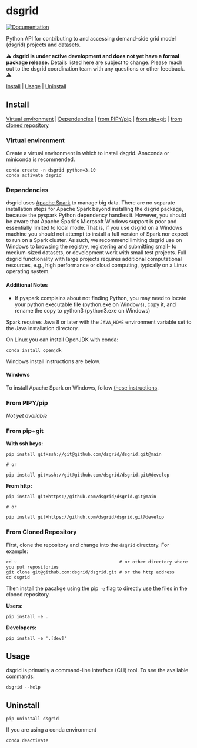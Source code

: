 # dsgrid
[![Documentation](https://img.shields.io/badge/docs-ready-blue.svg)](https://dsgrid.github.io/dsgrid)

Python API for contributing to and accessing demand-side grid model (dsgrid) projects and datasets.

⚠️ **dsgrid is under active development and does not yet have a formal package release.** Details listed here are subject to change. Please reach out to the dsgrid coordination team with any questions or other feedback. ⚠️

[Install](#install) | [Usage](#usage) | [Uninstall](#uninstall)

## Install

[Virtual environment](#virtual-environment) | [Dependencies](#dependencies) | [from PIPY/pip](#from-pipypip) | [from pip+git](#from-pipgit) | [from cloned repository](#from-cloned-repository)

### Virtual environment

Create a virtual environment in which to install dsgrid. Anaconda or miniconda is recommended.

```
conda create -n dsgrid python=3.10
conda activate dsgrid
```

### Dependencies

dsgrid uses [Apache Spark](#https://spark.apache.org/) to manage big data. There are no separate installation steps for Apache Spark beyond installing the dsgrid package, because the pyspark Python dependency handles it. However, you should be aware that Apache Spark's Microsoft Windows support is poor and essentially limited to local mode. That is, if you use dsgrid on a Windows machine you should not attempt to install a full version of Spark nor expect to run on a Spark cluster. As such, we recommend limiting dsgrid use on Windows to browsing the registry, registering and submitting small- to medium-sized datasets, or development work with small test projects. Full dsgrid functionality with large projects requires additional computational resources, e.g., high performance or cloud computing, typically on a Linux operating system.

#### Additional Notes
- If pyspark complains about not finding Python, you may need to locate your python executable file (python.exe on Windows), copy it, and rename the copy to python3 (python3.exe on Windows)

Spark requires Java 8 or later with the `JAVA_HOME` environment variable set to the Java installation directory.

On Linux you can install OpenJDK with conda:
```
conda install openjdk
```

Windows install instructions are below.

#### Windows

To install Apache Spark on Windows, follow [these instructions](https://towardsdatascience.com/installing-apache-pyspark-on-windows-10-f5f0c506bea1).

### From PIPY/pip

*Not yet available*

### From pip+git

**With ssh keys:**
```
pip install git+ssh://git@github.com/dsgrid/dsgrid.git@main

# or

pip install git+ssh://git@github.com/dsgrid/dsgrid.git@develop
```

**From http:**
```
pip install git+https://github.com/dsgrid/dsgrid.git@main

# or

pip install git+https://github.com/dsgrid/dsgrid.git@develop
```

### From Cloned Repository

First, clone the repository and change into the `dsgrid` directory. For example:

```
cd ~                                       # or other directory where you put repositories
git clone git@github.com:dsgrid/dsgrid.git # or the http address
cd dsgrid
```

Then install the pacakge using the pip `-e` flag to directly use the files in the
cloned repository.

**Users:**
```
pip install -e .
```

**Developers:**
```
pip install -e '.[dev]'
```

## Usage

dsgrid is primarily a command-line interface (CLI) tool. To see the available commands:
```
dsgrid --help
```

## Uninstall

```
pip uninstall dsgrid
```

If you are using a conda environment
```
conda deactivate
```
